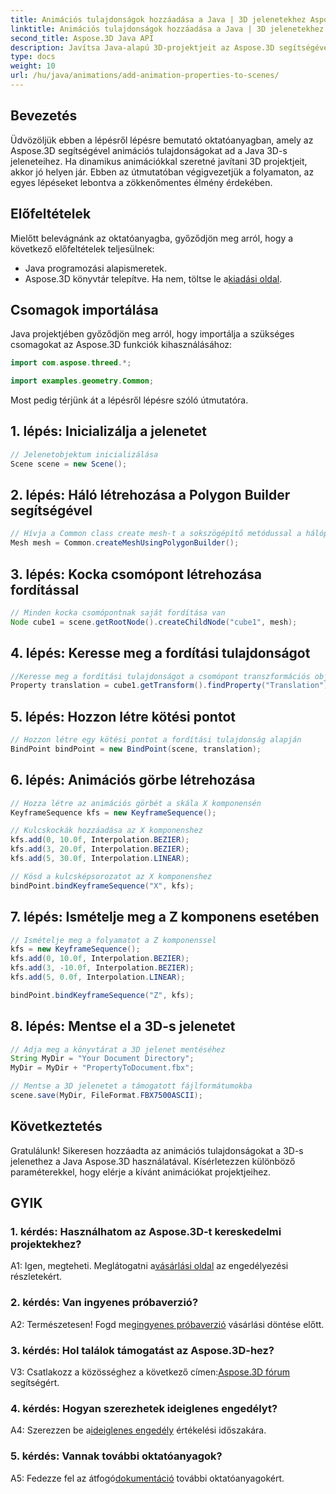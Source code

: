 ```yaml
---
title: Animációs tulajdonságok hozzáadása a Java | 3D jelenetekhez Aspose.3D bemutató
linktitle: Animációs tulajdonságok hozzáadása a Java | 3D jelenetekhez Aspose.3D bemutató
second_title: Aspose.3D Java API
description: Javítsa Java-alapú 3D-projektjeit az Aspose.3D segítségével. Kövesse oktatóanyagunkat az animációs tulajdonságok zökkenőmentes hozzáadásához.
type: docs
weight: 10
url: /hu/java/animations/add-animation-properties-to-scenes/
---
```

## Bevezetés

Üdvözöljük ebben a lépésről lépésre bemutató oktatóanyagban, amely az Aspose.3D segítségével animációs tulajdonságokat ad a Java 3D-s jeleneteihez. Ha dinamikus animációkkal szeretné javítani 3D projektjeit, akkor jó helyen jár. Ebben az útmutatóban végigvezetjük a folyamaton, az egyes lépéseket lebontva a zökkenőmentes élmény érdekében.

## Előfeltételek

Mielőtt belevágnánk az oktatóanyagba, győződjön meg arról, hogy a következő előfeltételek teljesülnek:

- Java programozási alapismeretek.
-  Aspose.3D könyvtár telepítve. Ha nem, töltse le a[kiadási oldal](https://releases.aspose.com/3d/java/).

## Csomagok importálása

Java projektjében győződjön meg arról, hogy importálja a szükséges csomagokat az Aspose.3D funkciók kihasználásához:

```java
import com.aspose.threed.*;

import examples.geometry.Common;
```

Most pedig térjünk át a lépésről lépésre szóló útmutatóra.

## 1. lépés: Inicializálja a jelenetet

```java
// Jelenetobjektum inicializálása
Scene scene = new Scene();
```

## 2. lépés: Háló létrehozása a Polygon Builder segítségével

```java
// Hívja a Common class create mesh-t a sokszögépítő metódussal a hálópéldány beállításához
Mesh mesh = Common.createMeshUsingPolygonBuilder();
```

## 3. lépés: Kocka csomópont létrehozása fordítással

```java
// Minden kocka csomópontnak saját fordítása van
Node cube1 = scene.getRootNode().createChildNode("cube1", mesh);
```

## 4. lépés: Keresse meg a fordítási tulajdonságot

```java
//Keresse meg a fordítási tulajdonságot a csomópont transzformációs objektumán
Property translation = cube1.getTransform().findProperty("Translation");
```

## 5. lépés: Hozzon létre kötési pontot

```java
// Hozzon létre egy kötési pontot a fordítási tulajdonság alapján
BindPoint bindPoint = new BindPoint(scene, translation);
```

## 6. lépés: Animációs görbe létrehozása

```java
// Hozza létre az animációs görbét a skála X komponensén
KeyframeSequence kfs = new KeyframeSequence();

// Kulcskockák hozzáadása az X komponenshez
kfs.add(0, 10.0f, Interpolation.BEZIER);
kfs.add(3, 20.0f, Interpolation.BEZIER);
kfs.add(5, 30.0f, Interpolation.LINEAR);

// Kösd a kulcsképsorozatot az X komponenshez
bindPoint.bindKeyframeSequence("X", kfs);
```

## 7. lépés: Ismételje meg a Z komponens esetében

```java
// Ismételje meg a folyamatot a Z komponenssel
kfs = new KeyframeSequence();
kfs.add(0, 10.0f, Interpolation.BEZIER);
kfs.add(3, -10.0f, Interpolation.BEZIER);
kfs.add(5, 0.0f, Interpolation.LINEAR);

bindPoint.bindKeyframeSequence("Z", kfs);
```

## 8. lépés: Mentse el a 3D-s jelenetet

```java
// Adja meg a könyvtárat a 3D jelenet mentéséhez
String MyDir = "Your Document Directory";
MyDir = MyDir + "PropertyToDocument.fbx";

// Mentse a 3D jelenetet a támogatott fájlformátumokba
scene.save(MyDir, FileFormat.FBX7500ASCII);
```

## Következtetés

Gratulálunk! Sikeresen hozzáadta az animációs tulajdonságokat a 3D-s jelenethez a Java Aspose.3D használatával. Kísérletezzen különböző paraméterekkel, hogy elérje a kívánt animációkat projektjeihez.

## GYIK

### 1. kérdés: Használhatom az Aspose.3D-t kereskedelmi projektekhez?

 A1: Igen, megteheti. Meglátogatni a[vásárlási oldal](https://purchase.aspose.com/buy) az engedélyezési részletekért.

### 2. kérdés: Van ingyenes próbaverzió?

 A2: Természetesen! Fogd meg[ingyenes próbaverzió](https://releases.aspose.com/) vásárlási döntése előtt.

### 3. kérdés: Hol találok támogatást az Aspose.3D-hez?

V3: Csatlakozz a közösséghez a következő címen:[Aspose.3D fórum](https://forum.aspose.com/c/3d/18) segítségért.

### 4. kérdés: Hogyan szerezhetek ideiglenes engedélyt?

 A4: Szerezzen be a[ideiglenes engedély](https://purchase.aspose.com/temporary-license/) értékelési időszakára.

### 5. kérdés: Vannak további oktatóanyagok?

 A5: Fedezze fel az átfogó[dokumentáció](https://reference.aspose.com/3d/java/) további oktatóanyagokért.